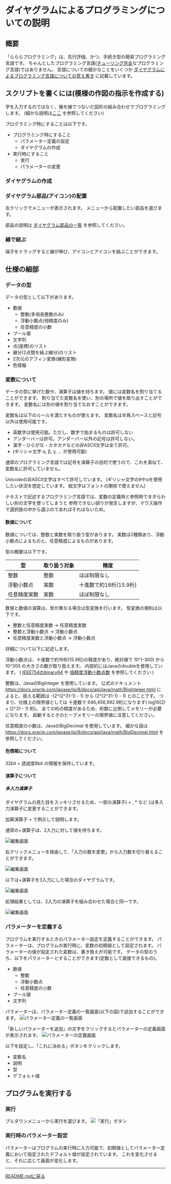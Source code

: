 # ダイヤグラムによるプログラミングについての説明

## 概要

「らららプログラミング」は、先行評価、かつ、手続き型の簡易プログラミング言語です。
ちゃんとしたプログラミング言語([チューリング完全](https://ja.wikipedia.org/wiki/%E3%83%81%E3%83%A5%E3%83%BC%E3%83%AA%E3%83%B3%E3%82%B0%E5%AE%8C%E5%85%A8)なプログラミング言語)ではありません。
言語についての細かなことをいくつか [ダイヤグラムによるプログラミング言語についての覚え書き](about_language.md) に記載しています。

## スクリプトを書くには(模様の作図の指示を作成する)

字を入力するのではなく、箱を線でつないだ図形の組み合わせでプログラミングします。
(細かな説明は[ここ](./doc/specification.md) を参照してください)

プログラミング時にすることは以下です。

- プログラミング時にすること
    - パラメーター定義の設定
    - ダイヤグラムの作成
- 実行時にすること
    - 実行
    - パラメーターの変更

### ダイヤグラムの作成

### ダイヤグラム部品(アイコン)の配置

左クリックでメニューが表示されます。
メニューから配置したい部品を選びます。

部品の説明は [ダイヤグラム部品の一覧](./functions/README.md) を参照してください。

### 線で結ぶ

端子をドラッグすると線が伸び、アイコンとアイコンを結ぶことができます。


## 仕様の細部

### データの型

データの型として以下があります。
- 数値
    - 整数(多倍長整数のみ)
    - 浮動小数点(倍精度のみ)
    - 任意精度の小数
- ブール値
- 文字列
- 点(座標)のリスト
- 線分(2点間を結ぶ線分)のリスト
- 2次元のアフィン変換(線形変換)
- 色情報

### 変数について

データの型に挙げた数や、演算子は値を持ちます。
値には変数名を割り当てることができます。
割り当てた変数名を使い、別の場所で値を取り出すことができます。
変数名には別の値を割り当てなおすことができます。

変数名は以下のルールを満たすものが使えます。
変数名は半角スペースと記号以外は使用可能です。
<ul>
<li> 英数字は使用可能。ただし、数字で始まるものは許可しない
<li> アンダーバーは許可。アンダーバー以外の記号は許可しない。
<li> 漢字・ひらがな・カタカナなどの非ASCII文字は全て許可。
<li> (ギリシャ文字 α, β, γ, ... が使用可能)
</ul>

通常のプログラミング言語では記号を演算子の目的で使うので、これを真似て、変数名に許可していません。

Unicodeの非ASCII文字はすべて許可しています。
(ギリシャ文字のθやαを使用したい状況を想定しています。
絵文字はフォントの関係で使えません)

テキストで記述するプログラミング言語では、変数の定義時と参照時でまぎらわしい別の文字を使ってしまうと
参照できない誤りが発生しますが、マウス操作で選択肢の中から選ぶのであればそれはないため。


#### 数値について

数値については、整数と実数を取り扱う型があります。
実数は2種類あり、浮動小数点によるものと、任意精度によるものがあります。

型の概要は以下です。

| 型           | 取り扱う対象 | 精度 |
| ------------ | ------------ | ---- |
| 整数         | 整数         | ほぼ制限なし |
| 浮動小数点   | 実数         | 十進数で約16桁(15.9桁) |
| 任意精度実数 | 実数         | ほぼ制限なし |

数値と数値の演算は、型が異なる場合は型変換を行います。
型変換の規則は以下です。
- 整数と任意精度実数 → 任意精度実数
- 整数と浮動小数点 → 浮動小数点
- 任意精度実数と浮動小数点 → 浮動小数点


詳細について以下に記述します。

浮動小数点は、十進数で約16桁(15.9桁)の精度があり、絶対値で 10^(-300) から 10^300 の大きさの数が取り扱えます。
内部的にはJavaのdoubleを使用しています。
( [IEEE754のbinary64](https://ja.wikipedia.org/wiki/IEEE_754) や [倍精度浮動小数点数](https://ja.wikipedia.org/wiki/%E5%80%8D%E7%B2%BE%E5%BA%A6%E6%B5%AE%E5%8B%95%E5%B0%8F%E6%95%B0%E7%82%B9%E6%95%B0) を参照してください )

整数は、JavaのBigInteger を使用しています。
公式のドキュメント https://docs.oracle.com/javase/jp/8/docs/api/java/math/BigInteger.html によると、扱える範囲は -(2^(2^31-1) - 1) から (2^(2^31-1) - 1) とのことです。
つまり、仕様上の限界値としては 十進数で 646,456,992.9桁になります( log10(2) × (2^31 - 1) 桁)。
全ての桁の精度があるため、桁数に比例してメモリーが必要になります。
起動するときのヒープメモリーの限界値に注意してください。

任意精度の小数は、JavaのBigDecimal を使用しています。
細かな話は https://docs.oracle.com/javase/jp/8/docs/api/java/math/BigDecimal.html を参照してください。


#### 色情報について

32bit + 透過度8bit の情報を保持しています。


#### 演算子について

##### 多入力演算子

ダイヤグラムの見た目をスッキリさせるため、一部の演算子( + , * など )は多入力演算子に変更することができます。

加算演算子 + で例示して説明します。

通常の+演算子は、2入力に対して値を持ちます。

![編集画面](./image/multiple_input_operator__1.png "キャプチャ(ダイヤグラム編集画面での2入力の演算子)")

右クリックメニューを経由して、「入力の数を変更」から入力数を切り替えることができます。

![編集画面](./image/multiple_input_operator__2.png "キャプチャ(ダイヤグラム編集画面での入力数切り換え)")

以下は+演算子を3入力にした場合のダイヤグラムです。

![編集画面](./image/multiple_input_operator__3.png "キャプチャ(ダイヤグラム編集画面での3入力の演算子)")

処理結果としては、2入力の演算子を組み合わせた場合と同一です。

![編集画面](./image/multiple_input_operator__4.png "キャプチャ(ダイヤグラム編集画面での2入力の演算子の組み合わせ)")


### パラメーターを定義する

プログラムを実行するときのパラメーター設定を定義することができます。
パラメーターは、プログラムの実行時に、変数の初期値として設定されます。
パラメーターの値が設定された変数は、書き換えが可能です。
データの型のうち、以下をパラメーターとすることができます(定数として直接できるもの)。

- 数値
    - 整数
    - 浮動小数点
    - 任意精度の小数
- ブール値
- 文字列

パラメーターは、パラメーター定義の一覧画面(以下の図)で追加することができます。
![パラメーター定義の一覧画面](./image/param_def_list_window.png "キャプチャ(パラメーター定義の一覧画面)")

「新しいパラメーターを追加」の文字をクリックするとパラメーターの定義画面が表示されます。
![パラメーターの定義画面](./image/param_def_window.png "キャプチャ(パラメーターの定義画面)")

以下を設定し、「これに決める」ボタンをクリックします。
- 変数名
- 説明
- 型
- デフォルト値

## プログラムを実行する

### 実行

プルダウンメニューから実行を選びます。
![「実行」ボタン](./image/excecute_button.png "キャプチャ(「実行」ボタン)")


### 実行時のパラメーター設定

パラメーターはプログラムの実行時に入力可能で、初期値としてパラメーター定義において指定されたデフォルト値が設定されています。
これを変化させると、それに応じて画面が変化します。

---------------------------------------
[README.mdに戻る](../README.md)

